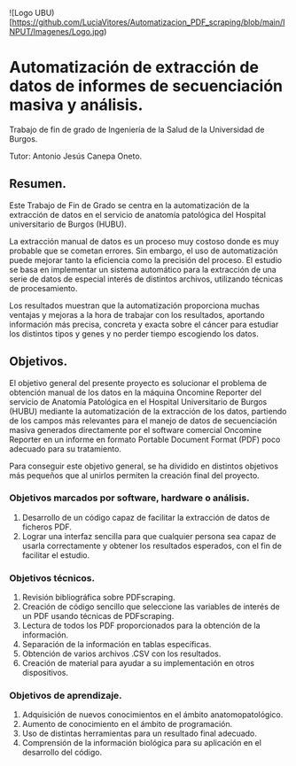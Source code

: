 ![Logo UBU)[https://github.com/LuciaVitores/Automatizacion_PDF_scraping/blob/main/INPUT/Imagenes/Logo.jpg)

# Automatización de extracción de datos de informes de secuenciación masiva y análisis.
Trabajo de fin de grado de Ingeniería de la Salud de la Universidad de Burgos.

Tutor: Antonio Jesús Canepa Oneto. 


## Resumen.
Este Trabajo de Fin de Grado se centra en la automatización de la extracción de datos en el servicio de anatomía patológica del Hospital universitario de Burgos (HUBU). 

La extracción manual de datos es un proceso muy costoso donde es muy probable que se cometan errores. Sin embargo, el uso de automatización puede mejorar tanto la eficiencia como la precisión del proceso. 
El estudio se basa en implementar un sistema automático para la extracción de una serie de datos de especial interés de distintos archivos, utilizando técnicas de procesamiento. 

Los resultados muestran que la automatización proporciona muchas ventajas y mejoras a la hora de trabajar con los resultados, aportando información más precisa, concreta y exacta sobre el cáncer para estudiar los distintos tipos y genes y no perder tiempo escogiendo los datos. 

## Objetivos.
El objetivo general del presente proyecto es solucionar el problema de obtención manual de los datos en la máquina Oncomine Reporter del servicio de Anatomía Patológica en el Hospital Universitario de Burgos (HUBU) mediante la automatización de la extracción de los datos, partiendo de los campos más relevantes para el manejo de datos de secuenciación masiva generados directamente por el software comercial Oncomine Reporter en un informe en formato Portable Document Format (PDF) poco adecuado para su tratamiento. 

Para conseguir este objetivo general, se ha dividido en distintos objetivos más pequeños que al unirlos permiten la creación final del proyecto. 

### Objetivos marcados por software, hardware o análisis.
1. Desarrollo de un código capaz de facilitar la extracción de datos de ficheros PDF. 
2. Lograr una interfaz sencilla para que cualquier persona sea capaz de usarla correctamente y obtener los resultados esperados, con el fin de facilitar el estudio.  

### Objetivos técnicos.
1. Revisión bibliográfica sobre PDFscraping. 
2. Creación de código sencillo  que seleccione las variables de interés de un PDF usando técnicas de PDFscraping. 
3. Lectura de todos los PDF proporcionados para la obtención de la información.
4. Separación de la información en tablas específicas.
5. Obtención de varios archivos .CSV con los resultados. 
6. Creación de material para ayudar a su implementación en otros dispositivos.

### Objetivos de aprendizaje.
1. Adquisición de nuevos conocimientos en el ámbito anatomopatológico. 
2. Aumento de conocimiento en el ámbito de programación.
3. Uso de distintas herramientas para un resultado final adecuado. 
4. Comprensión de la información biológica para su aplicación en el desarrollo del código.


[C:\Users\luciv\OneDrive\Documentos\TFG_Lucia\GitHub\Automatizacion_PDF_scraping\Automatizacion_PDF_scraping\INPUT\Imagenes]: C:\Users\luciv\OneDrive\Documentos\TFG_Lucia\GitHub\Automatizacion_PDF_scraping\Automatizacion_PDF_scraping\INPUT\ImagenesLogo.jpg
